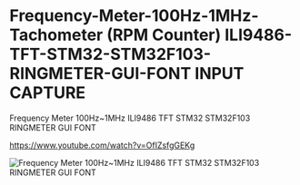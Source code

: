 # Frequency-Meter-100Hz-1MHz- Tachometer (RPM Counter) ILI9486-TFT-STM32-STM32F103-RINGMETER-GUI-FONT INPUT CAPTURE
Frequency Meter 100Hz~1MHz ILI9486 TFT STM32 STM32F103 RINGMETER GUI FONT

https://www.youtube.com/watch?v=OfIZsfgGEKg

![Frequency Meter 100Hz~1MHz ILI9486 TFT STM32 STM32F103 RINGMETER GUI FONT](https://github.com/offpic/Frequency-Meter-100Hz-1MHz-ILI9486-TFT-STM32-STM32F103-RINGMETER-GUI-FONT/assets/31142397/50e6bd20-1c5b-4e85-9ef0-0223fa765b47)
